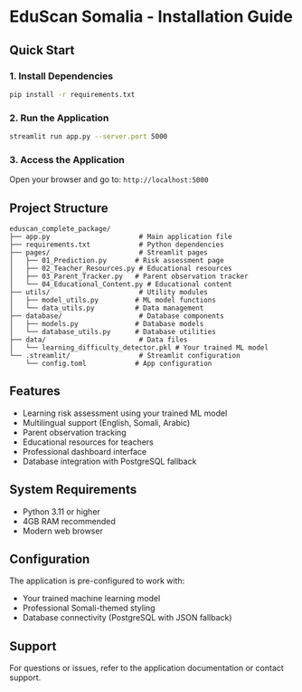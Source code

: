 # EduScan Somalia - Installation Guide

## Quick Start

### 1. Install Dependencies
```bash
pip install -r requirements.txt
```

### 2. Run the Application
```bash
streamlit run app.py --server.port 5000
```

### 3. Access the Application
Open your browser and go to: `http://localhost:5000`

## Project Structure
```
eduscan_complete_package/
├── app.py                      # Main application file
├── requirements.txt            # Python dependencies
├── pages/                      # Streamlit pages
│   ├── 01_Prediction.py       # Risk assessment page
│   ├── 02_Teacher_Resources.py # Educational resources
│   ├── 03_Parent_Tracker.py   # Parent observation tracker
│   └── 04_Educational_Content.py # Educational content
├── utils/                      # Utility modules
│   ├── model_utils.py         # ML model functions
│   └── data_utils.py          # Data management
├── database/                   # Database components
│   ├── models.py              # Database models
│   └── database_utils.py      # Database utilities
├── data/                       # Data files
│   └── learning_difficulty_detector.pkl # Your trained ML model
└── .streamlit/                 # Streamlit configuration
    └── config.toml            # App configuration
```

## Features
- Learning risk assessment using your trained ML model
- Multilingual support (English, Somali, Arabic)
- Parent observation tracking
- Educational resources for teachers
- Professional dashboard interface
- Database integration with PostgreSQL fallback

## System Requirements
- Python 3.11 or higher
- 4GB RAM recommended
- Modern web browser

## Configuration
The application is pre-configured to work with:
- Your trained machine learning model
- Professional Somali-themed styling
- Database connectivity (PostgreSQL with JSON fallback)

## Support
For questions or issues, refer to the application documentation or contact support.